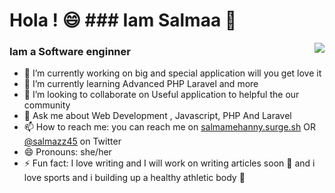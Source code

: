 # Hola !  😄 ### Iam Salmaa 👋


<img src="https://g.top4top.io/p_1675zr2pm1.jpg" align="right">


### Iam a Software enginner

 - 🔭 I’m currently working on big and special application will you get love it  
- 🌱 I’m currently learning Advanced PHP Laravel and more 
- 👯 I’m looking to collaborate on Useful application to helpful the our community
- 💬 Ask me about Web Development , Javascript, PHP And Laravel 
- 📫 How to reach me: you can reach me on [salmamehanny.surge.sh](#Link) OR [@salmazz45](#Link) on Twitter 
- 😄 Pronouns: she/her
- ⚡ Fun fact: I love writing and I will work on writing articles soon :blue_book:
   and i love sports and i building up  a healthy athletic body 🌱 


